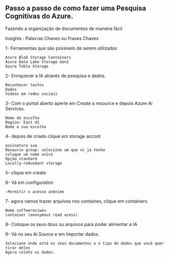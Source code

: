 ## Passo a passo de como fazer uma Pesquisa Cognitivas do Azure.
Fazendo a organização de documentos de maneira fácil

Insights : Palavras Chaves ou Frases Chaves

1-  Ferramentas que são possíveis de serem utilizadas
	
	Azure Blob Storage Containers
	Azure Data Lake Storage Gen2
	Azure Table Storage

2- Enriquecer a IA através de pesquisa e dados.

	Reconhecer textos
	Dados
	Vídeos em redes sociais 

3-  Com o portal aberto aperte em Create a resource e depois Azure Ai Services.

	Nome de escolha
	Region: East US
	Nome a sua escolha

4- depois de criado clique em storage accont

	assinatura sua
	Resource group: selecione um que vc ja tenha
	coloque um nome unico
	Opção standard
	Locally-redundant storage

5- clique em create

6- Vá em configuration
	
	-Permitir o acesso anônimo

7- agora vamos trazer arquivos nos containes, clique em containers

	Nome coffeereviwes
	container (anonymous read acess)


8- Coloque os seus doxs ou arquivos para poder alimentar a IA

9- Vá no seu Ai Source e em Importar dados.

	Selecione onde está os seus documentos e o tipo de dados que você quer tirar deles
	Agora colete os dados.
